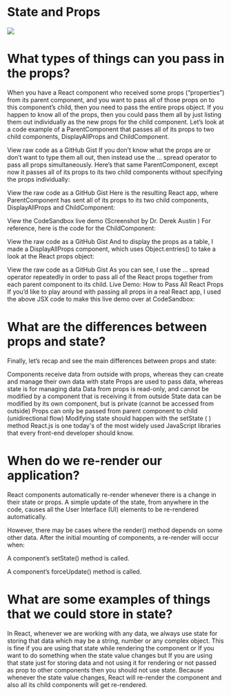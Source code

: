 # State and Props

![](https://scriptverse.academy/img/tutorials/reactjs-components-props.png)

# What types of things can you pass in the props?

When you have a React component who received some props (“properties”) from its parent component, and you want to pass all of those props on to this component’s child, then you need to pass the entire props object.
If you happen to know all of the props, then you could pass them all by just listing them out individually as the new props for the child component.
Let’s look at a code example of a ParentComponent that passes all of its props to two child components, DisplayAllProps and ChildComponent.

View raw code as a GitHub Gist
If you don’t know what the props are or don’t want to type them all out, then instead use the ... spread operator to pass all props simultaneously.
Here’s that same ParentComponent, except now it passes all of its props to its two child components without specifying the props individually:

View the raw code as a GitHub Gist
Here is the resulting React app, where ParentComponent has sent all of its props to its two child components, DisplayAllProps and ChildComponent:

View the CodeSandbox live demo (Screenshot by 
Dr. Derek Austin
)
For reference, here is the code for the ChildComponent:

View the raw code as a GitHub Gist
And to display the props as a table, I made a DisplayAllProps component, which uses Object.entries() to take a look at the React props object:

View the raw code as a GitHub Gist
As you can see, I use the ... spread operator repeatedly in order to pass all of the React props together from each parent component to its child.
Live Demo: How to Pass All React Props
If you’d like to play around with passing all props in a real React app, I used the above JSX code to make this live demo over at CodeSandbox:


# What are the differences between props and state?
Finally, let’s recap and see the main differences between props and state:

Components receive data from outside with props, whereas they can create and manage their own data with state
Props are used to pass data, whereas state is for managing data
Data from props is read-only, and cannot be modified by a component that is receiving it from outside
State data can be modified by its own component, but is private (cannot be accessed from outside)
Props can only be passed from parent component to child (unidirectional flow)
Modifying state should happen with the setState ( ) method
React.js is one today's of the most widely used JavaScript libraries that every front-end developer should know.

# When do we re-render our application?

React components automatically re-render whenever there is a change in their state or props. A simple update of the state, from anywhere in the code, causes all the User Interface (UI) elements to be re-rendered automatically.

However, there may be cases where the render() method depends on some other data. After the initial mounting of components, a re-render will occur when:

A component’s setState() method is called.

A component’s forceUpdate() method is called.

# What are some examples of things that we could store in state?
In React, whenever we are working with any data, we always use state for storing that data which may be a string, number or any complex object.
This is fine if you are using that state while rendering the component or If you want to do something when the state value changes but If you are using that state just for storing data and not using it for rendering or not passed as prop to other components then you should not use state.
Because whenever the state value changes, React will re-render the component and also all its child components will get re-rendered.

